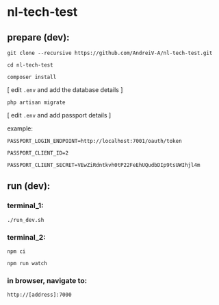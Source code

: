 # nl-tech-test

## prepare (dev):

`git clone --recursive https://github.com/AndreiV-A/nl-tech-test.git`

`cd nl-tech-test`

`composer install`

[ edit `.env` and add the database details ]

`php artisan migrate`

[ edit `.env` and add passport details ]

example: 

`PASSPORT_LOGIN_ENDPOINT=http://localhost:7001/oauth/token`

`PASSPORT_CLIENT_ID=2`

`PASSPORT_CLIENT_SECRET=VEwZiRdntkvh0tP22FeEhUQudbDIp9tsUWIhjl4m`



## run (dev):
### terminal_1:

`./run_dev.sh`

### terminal_2:

`npm ci`

`npm run watch`

### in browser, navigate to:

`http://[address]:7000`